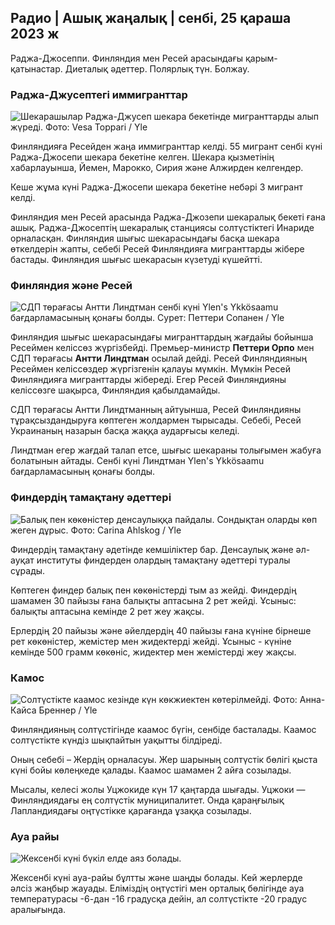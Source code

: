 ## Радио \| Ашық жаңалық \| сенбі, 25 қараша 2023 ж

Раджа-Джосеппи. Финляндия мен Ресей арасындағы қарым-қатынастар. Диеталық әдеттер. Полярлық түн. Болжау.

### Раджа-Джусептегі иммигранттар

![Шекарашылар Раджа-Джусеп шекара бекетінде мигранттарды алып жүреді. Фото: Vesa Toppari / Yle](https://images.cdn.yle.fi/image/upload/c_crop,h_2485,w_4434,x_0,y_0/ar_1.7777777777777777,c_fill,g_faces,h_6710/pr.q_auto:eco/f_auto/fl_lossy/v1700923049/39-12066516562050c25bf5)

Финляндияға Ресейден жаңа иммигранттар келді. 55 мигрант сенбі күні Раджа-Джосепи шекара бекетіне келген. Шекара қызметінің хабарлауынша, Йемен, Марокко, Сирия және Алжирден келгендер.

Кеше жұма күні Раджа-Джосепи шекара бекетіне небәрі 3 мигрант келді.

Финляндия мен Ресей арасында Раджа-Джозепи шекаралық бекеті ғана ашық. Раджа-Джосептің шекаралық станциясы солтүстіктегі Инариде орналасқан. Финляндия шығыс шекарасындағы басқа шекара өткелдерін жапты, себебі Ресей Финляндияға мигранттарды жібере бастады. Финляндия шығыс шекарасын күзетуді күшейтті.

### Финляндия және Ресей

![СДП төрағасы Антти Линдтман сенбі күні Ylen's Ykkösaamu бағдарламасының қонағы болды. Сурет: Петтери Сопанен / Yle](https://images.cdn.yle.fi/image/upload/c_crop,h_2246,w_3994,x_0,y_219/ar_1.777777777777777,c_fill,g_faces,h_pr_610/d.q_auto:eco/f_auto/fl_lossy/v1700900444/39-12065056561addd4a0a6)

Финляндия шығыс шекарасындағы мигранттардың жағдайы бойынша Ресеймен келіссөз жүргізбейді. Премьер-министр **Петтери Орпо** мен СДП төрағасы **Антти Линдтман** осылай дейді. Ресей Финляндияның Ресеймен келіссөздер жүргізгенін қалауы мүмкін. Мүмкін Ресей Финляндияға мигранттарды жібереді. Егер Ресей Финляндияны келіссөзге шақырса, Финляндия қабылдамайды.

СДП төрағасы Антти Линдтманның айтуынша, Ресей Финляндияны тұрақсыздандыруға көптеген жолдармен тырысады. Себебі, Ресей Украинаның назарын басқа жаққа аударғысы келеді.

Линдтман егер жағдай талап етсе, шығыс шекараны толығымен жабуға болатынын айтады. Сенбі күні Линдтман Ylen's Ykkösaamu бағдарламасының қонағы болды.

### Финдердің тамақтану әдеттері

![Балық пен көкөністер денсаулыққа пайдалы. Сондықтан оларды көп жеген дұрыс. Фото: Carina Ahlskog / Yle](https://images.cdn.yle.fi/image/upload/c_crop,h_2495,w_4437,x_987,y_765/ar_1.777777777777777,c_fill,g_faces501w,_pr.q_auto:eco/f_auto/fl_lossy/v1693405582/39-116488464ef488e5f9cd)

Финдердің тамақтану әдетінде кемшіліктер бар. Денсаулық және әл-ауқат институты финдерден олардың тамақтану әдеттері туралы сұрады.

Көптеген финдер балық пен көкөністерді тым аз жейді. Финдердің шамамен 30 пайызы ғана балықты аптасына 2 рет жейді. Ұсыныс: балықты аптасына кемінде 2 рет жеу жақсы.

Ерлердің 20 пайызы және әйелдердің 40 пайызы ғана күніне бірнеше рет көкөністер, жемістер мен жидектерді жейді. Ұсыныс - күніне кемінде 500 грамм көкөніс, жидектер мен жемістерді жеу жақсы.

### Камос

![Солтүстікте каамос кезінде күн көкжиектен көтерілмейді. Фото: Анна-Кайса Бреннер / Yle](https://images.cdn.yle.fi/image/upload/c_crop,h_1944,w_3456,x_0,y_1025/ar_1.777777777777777,c_fill,g_faces/y_prr10,0/q_auto:eco/f_auto/fl_lossy/v1641653122/39-89980561d9a329301e9)

Финляндияның солтүстігінде каамос бүгін, сенбіде басталады. Каамос солтүстікте күндіз шықпайтын уақытты білдіреді.

Оның себебі – Жердің орналасуы. Жер шарының солтүстік бөлігі қыста күні бойы көлеңкеде қалады. Каамос шамамен 2 айға созылады.

Мысалы, келесі жолы Уцжокиде күн 17 қаңтарда шығады. Уцжоки — Финляндиядағы ең солтүстік муниципалитет. Онда қараңғылық Лапландиядағы оңтүстікке қарағанда ұзаққа созылады.

### Ауа райы

![Жексенбі күні бүкіл елде аяз болады.](https://images.cdn.yle.fi/image/upload/c_crop,h_1080,w_1919,x_0,y_0/ar_1.7777777777777777,c_fill,g_faces5_6012,/dpr_1.0/q_auto:eco/f_auto/fl_lossy/v1700928265/39-120668565621aeb49ab4)

Жексенбі күні ауа-райы бұлтты және шаңды болады. Кей жерлерде әлсіз жаңбыр жауады. Еліміздің оңтүстігі мен орталық бөлігінде ауа температурасы -6-дан -16 градусқа дейін, ал солтүстікте -20 градус аралығында.